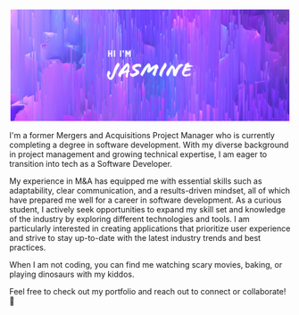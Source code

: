 ### 
<p align="center">
<img width="500" height="200" src="github_banner_v2.png">
</p>

I'm a former Mergers and Acquisitions Project Manager who is currently completing a degree in software development. With my diverse background in project management and growing technical expertise, I am eager to transition into tech as a Software Developer.

My experience in M&A has equipped me with essential skills such as adaptability, clear communication, and a results-driven mindset, all of which have prepared me well for a career in software development. As a curious student, I actively seek opportunities to expand my skill set and knowledge of the industry by exploring different technologies and tools. I am particularly interested in creating applications that prioritize user experience and strive to stay up-to-date with the latest industry trends and best practices.

When I am not coding, you can find me watching scary movies, baking, or playing dinosaurs with my kiddos.

Feel free to check out my portfolio and reach out to connect or collaborate! 🤝

